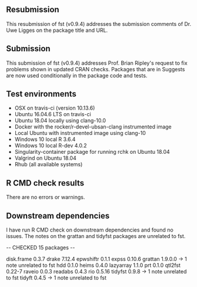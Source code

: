 
## Resubmission

This resubmission of fst (v0.9.4) addresses the submission comments of Dr. Uwe Ligges on the package title and URL.

## Submission

This submission of fst (v0.9.4) addresses Prof. Brian Ripley's request to fix problems shown in updated CRAN checks. Packages that are in Suggests are now used conditionally in the package code and tests.

## Test environments 

* OSX on travis-ci (version 10.13.6)
* Ubuntu 16.04.6 LTS on travis-ci
* Ubuntu 18.04 locally using clang-10.0
* Docker with the rocker/r-devel-ubsan-clang instrumented image
* Local Ubuntu with instrumented image using clang-10
* Windows 10 local R 3.6.4
* Windows 10 local R-dev 4.0.2
* Singularity-container package for running rchk on Ubuntu 18.04
* Valgrind on Ubuntu 18.04
* Rhub (all available systems)

## R CMD check results

There are no errors or warnings.

## Downstream dependencies

I have run R CMD check on downstream dependencies and found no issues. The notes on the grattan and tidyfst packages are unrelated to fst.

-- CHECKED 15 packages --

disk.frame  0.3.7
drake       7.12.4
epwshiftr   0.1.1
expss       0.10.6
grattan     1.9.0.0 ->  1 note unrelated to fst
hdd         0.1.0
heims       0.4.0
lazyarray   1.1.0
prt         0.1.0
qtl2fst     0.22-7
raveio      0.0.3
readabs     0.4.3
rio         0.5.16
tidyfst     0.9.8 ->  1 note unrelated to fst
tidyft      0.4.5 ->  1 note unrelated to fst
